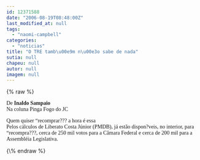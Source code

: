 ```yaml
---
id: 12371588
date: "2006-08-19T08:48:00Z"
last_modified_at: null
tags:
  - "naomi-campbell"
categories:
  - "noticias"
title: "O TRE tamb\u00e9m n\u00e3o sabe de nada"
sutia: null
chapeu: null
autor: null
imagem: null
---
```

{\% raw %}
<p><P><FONT face=Verdana>De <STRONG>Inaldo Sampaio</STRONG><BR>Na coluna Pinga Fogo do JC</FONT></P></p>
<p><P><FONT face=Verdana>Quem quiser “recomprar??? a hora é essa <BR>Pelos cálculos de Liberato Costa Júnior (PMDB), já estão dispon?veis, no interior, para “recompra???, cerca de 250 mil votos para a Câmara Federal e cerca de 200 mil para a Assembléia Legislativa.</FONT></P> </p>
{\% endraw %}